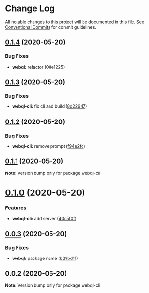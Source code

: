 # Change Log

All notable changes to this project will be documented in this file.
See [Conventional Commits](https://conventionalcommits.org) for commit guidelines.

## [0.1.4](https://github.com/pyramation/webql/compare/webql-cli@0.1.3...webql-cli@0.1.4) (2020-05-20)


### Bug Fixes

* **webql:** refactor ([08e1225](https://github.com/pyramation/webql/commit/08e1225aee16fa04dfb3bd4f7bf173e050f90710))





## [0.1.3](https://github.com/pyramation/webql/compare/webql-cli@0.1.2...webql-cli@0.1.3) (2020-05-20)


### Bug Fixes

* **webql-cli:** fix cli and build ([8d22947](https://github.com/pyramation/webql/commit/8d2294763b1c8c20accee48b897f42b20da60ba6))





## [0.1.2](https://github.com/pyramation/webql/compare/webql-cli@0.1.1...webql-cli@0.1.2) (2020-05-20)


### Bug Fixes

* **webql-cli:** remove prompt ([f94e2fd](https://github.com/pyramation/webql/commit/f94e2fd75df25090cdf0fc00e1a36baffeac6149))





## [0.1.1](https://github.com/pyramation/webql/compare/webql-cli@0.1.0...webql-cli@0.1.1) (2020-05-20)

**Note:** Version bump only for package webql-cli





# [0.1.0](https://github.com/pyramation/webql/compare/webql-cli@0.0.3...webql-cli@0.1.0) (2020-05-20)


### Features

* **webql-cli:** add server ([40d5f0f](https://github.com/pyramation/webql/commit/40d5f0fba35d7ed2efc89cce592804016751c3ed))





## [0.0.3](https://github.com/pyramation/webql/compare/webql-cli@0.0.2...webql-cli@0.0.3) (2020-05-20)


### Bug Fixes

* **webql:** package name ([b29bd11](https://github.com/pyramation/webql/commit/b29bd119bcb2106732fdd2c660a15211b0268abc))





## 0.0.2 (2020-05-20)

**Note:** Version bump only for package webql-cli
